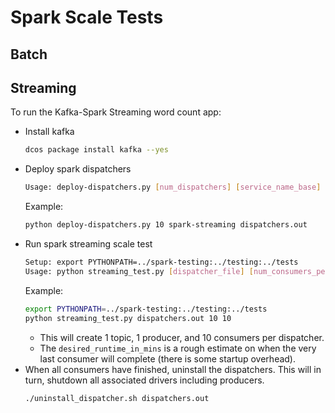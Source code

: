 # Spark Scale Tests

## Batch

## Streaming
To run the Kafka-Spark Streaming word count app:
- Install kafka
  ```bash
  dcos package install kafka --yes
  ```
- Deploy spark dispatchers
  ```bash
  Usage: deploy-dispatchers.py [num_dispatchers] [service_name_base] [output_file] (options_json_file)
  ```
  Example:
  ```bash
  python deploy-dispatchers.py 10 spark-streaming dispatchers.out 
  ```
- Run spark streaming scale test
  ```bash
  Setup: export PYTHONPATH=../spark-testing:../testing:../tests
  Usage: python streaming_test.py [dispatcher_file] [num_consumers_per_producer] [desired_runtime_in_mins]
  ```
  Example:
  ```bash
  export PYTHONPATH=../spark-testing:../testing:../tests
  python streaming_test.py dispatchers.out 10 10
  ```
  - This will create 1 topic, 1 producer, and 10 consumers per dispatcher. 
  - The `desired_runtime_in_mins` is a rough estimate on when the very last consumer will complete (there is some startup overhead).
- When all consumers have finished, uninstall the dispatchers. This will in turn, shutdown all associated drivers including producers.
  ```bash
  ./uninstall_dispatcher.sh dispatchers.out
  ```